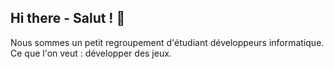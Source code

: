 ## Hi there - Salut ! 👋

Nous sommes un petit regroupement d'étudiant développeurs informatique. Ce que l'on veut : développer des jeux.
